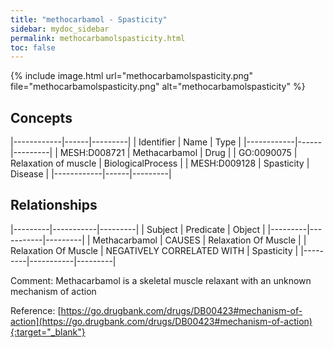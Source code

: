 ```yaml
---
title: "methocarbamol - Spasticity"
sidebar: mydoc_sidebar
permalink: methocarbamolspasticity.html
toc: false 
---
```


{% include image.html url="methocarbamolspasticity.png" file="methocarbamolspasticity.png" alt="methocarbamolspasticity" %}

## Concepts

|------------|------|---------|
| Identifier | Name | Type    |
|------------|------|---------|
| MESH:D008721 | Methacarbamol | Drug |
| GO:0090075 | Relaxation of muscle | BiologicalProcess |
| MESH:D009128 | Spasticity | Disease |
|------------|------|---------|

## Relationships

|---------|-----------|---------|
| Subject | Predicate | Object  |
|---------|-----------|---------|
| Methacarbamol | CAUSES | Relaxation Of Muscle |
| Relaxation Of Muscle | NEGATIVELY CORRELATED WITH | Spasticity |
|---------|-----------|---------|

Comment: Methacarbamol is a skeletal muscle relaxant with an unknown mechanism of action

Reference: [https://go.drugbank.com/drugs/DB00423#mechanism-of-action](https://go.drugbank.com/drugs/DB00423#mechanism-of-action){:target="_blank"}